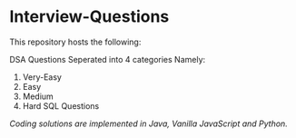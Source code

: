 # Interview-Questions
This repository hosts the following:

DSA Questions Seperated into 4 categories Namely:
1. Very-Easy
1. Easy
1. Medium
1. Hard
SQL Questions

<i>Coding solutions are implemented in Java, Vanilla JavaScript and Python.</i>
